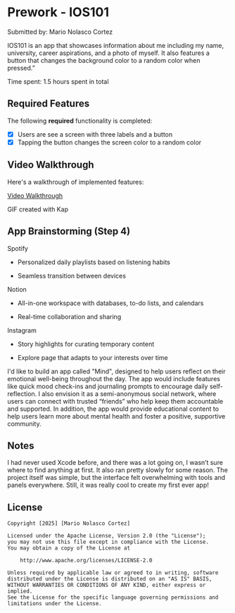 # Prework - IOS101

Submitted by: Mario Nolasco Cortez

IOS101 is an app that showcases information about me including my name, university, career aspirations, and a photo of myself. It also features a button that changes the background color to a random color when pressed.”

Time spent: 1.5 hours spent in total

## Required Features

The following **required** functionality is completed:

- [x] Users are see a screen with three labels and a button
- [x] Tapping the button changes the screen color to a random color
 
## Video Walkthrough

Here's a walkthrough of implemented features:

[Video Walkthrough](https://imgur.com/a/UoRmghd)

<!-- Replace this with whatever GIF tool you used! -->
GIF created with Kap  

## App Brainstorming (Step 4)

Spotify

- Personalized daily playlists based on listening habits

- Seamless transition between devices

Notion

- All-in-one workspace with databases, to-do lists, and calendars

- Real-time collaboration and sharing

Instagram

- Story highlights for curating temporary content

- Explore page that adapts to your interests over time

I'd like to build an app called "Mind", designed to help users reflect on their emotional well-being throughout the day. The app would include features like quick mood check-ins and journaling prompts to encourage daily self-reflection. I also envision it as a semi-anonymous social network, where users can connect with trusted “friends” who help keep them accountable and supported. In addition, the app would provide educational content to help users learn more about mental health and foster a positive, supportive community.

## Notes

I had never used Xcode before, and there was a lot going on, I wasn’t sure where to find anything at first. It also ran pretty slowly for some reason. The project itself was simple, but the interface felt overwhelming with tools and panels everywhere. Still, it was really cool to create my first ever app!

## License

    Copyright [2025] [Mario Nolasco Cortez]

    Licensed under the Apache License, Version 2.0 (the "License");
    you may not use this file except in compliance with the License.
    You may obtain a copy of the License at

        http://www.apache.org/licenses/LICENSE-2.0

    Unless required by applicable law or agreed to in writing, software
    distributed under the License is distributed on an "AS IS" BASIS,
    WITHOUT WARRANTIES OR CONDITIONS OF ANY KIND, either express or implied.
    See the License for the specific language governing permissions and
    limitations under the License.
